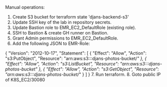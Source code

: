 Manual operations:
1. Create S3 bucket for terraform state 'djans-backend-s3'
2. Update SSH key of the lab in repository secrets.
3. Update Bastion role to EMR_EC2_DefaultRole (existing role).
4. SSH to Bastion & create GH runner on Bastion.
5. Grant Admin permissions to EMR_EC2_DefaultRole.
6. Add the following JSON to EMR-Role:

{
	"Version": "2012-10-17",
	"Statement": [
		{
			"Effect": "Allow",
    		"Action": "s3:PutObject",
			"Resource": "arn:aws:s3:::djans-photos-bucket/*"
		},
		{
            "Effect": "Allow",
            "Action": "s3:ListBucket",
            "Resource": "arn:aws:s3:::djans-photos-bucket"
        },
        {
            "Effect": "Allow",
            "Action": "s3:GetObject",
            "Resource": "arn:aws:s3:::djans-photos-bucket/*"
        }
	]
}
7. Run terraform.
8. Goto public IP of K8S_EC2/30080
